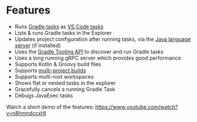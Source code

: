 # Features

- Runs [Gradle tasks](https://gradle.org/) as [VS Code tasks](https://code.visualstudio.com/docs/editor/tasks)
- Lists & runs Gradle tasks in the Explorer
- Updates project configuration after running tasks, via the [Java language server](https://github.com/redhat-developer/vscode-java) (if installed)
- Uses the [Gradle Tooling API](https://docs.gradle.org/current/userguide/third_party_integration.html#embedding) to discover and run Gradle tasks
- Uses a long running gRPC server which provides good performance
- Supports Kotlin & Groovy build files
- Supports [multi-project builds](https://docs.gradle.org/current/userguide/multi_project_builds.html)
- Supports multi-root workspaces
- Shows flat or nested tasks in the explorer
- Gracefully cancels a running Gradle Task
- Debugs JavaExec tasks

Watch a short demo of the features: https://www.youtube.com/watch?v=n8hmndccxHI
